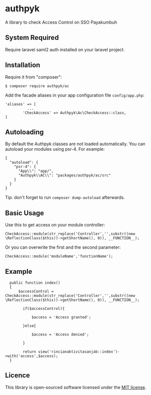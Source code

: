 # authpyk
A library to check Access Control on SSO Payakumbuh

## System Required

Require laravel saml2 auth installed on your laravel project.

## Installation

Require it from "composer":


	$ composer require authpyk/ac

Add the facade aliases in your app configuration file `config/app.php`:

```
'aliases' => [
	      ...
        'CheckAccess' => Authpyk\Ac\CheckAccess::class,
]
```

## Autoloading

By default the Authpyk classes are not loaded automatically. You can autoload your modules using psr-4. For example:
```
{
  "autoload": {
    "psr-4": {
      "App\\": "app/",
      "Authpyk\\AC\\": "packages/authpyk/ac/src"
    }
  }
}
```
Tip: don't forget to run ```composer dump-autoload``` afterwards.

## Basic Usage

Use this to get access on your module controller:

```
CheckAccess::module(str_replace('Controller','',substr((new \ReflectionClass($this))->getShortName(), 0)), __FUNCTION__);
```

Or you can overwrite the first and the second parameter:

```
CheckAccess::module('moduleName','functionName');
```

## Example

```
  public function index()
  {
      $accessControl = CheckAccess::module(str_replace('Controller','',substr((new \ReflectionClass($this))->getShortName(), 0)), __FUNCTION__);

        if($accessControl){
         
            $access = 'Access granted';
        
        }else{
            
            $access = 'Access denied';
        
        }
        
        return view('rincianaktivitasanjab::index')->with('access',$access);
  }
```

## Licence

This library is open-sourced software licensed under the [MIT license](http://opensource.org/licenses/MIT).

